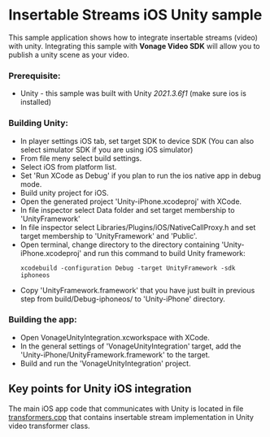 # Insertable Streams iOS Unity sample
This sample application shows how to integrate insertable streams (video) with unity.
Integrating this sample with **Vonage Video SDK** will allow you to publish a unity scene as your video. 

### Prerequisite:
 - Unity - this sample was built with Unity *2021.3.6f1* (make sure ios is installed)

### Building Unity:
- In player settings iOS tab, set target SDK to device SDK (You can also select simulator SDK if you are using iOS simulator)
- From file meny select build settings.
- Select iOS from platform list.
- Set 'Run XCode as Debug' if you plan to run the ios native app in debug mode.
- Build unity project for iOS.
- Open the generated project 'Unity-iPhone.xcodeproj' with XCode.
- In file inspector select Data folder and set target membership to 'UnityFramework'
- In file inspector select Libraries/Plugins/iOS/NativeCallProxy.h and set target membership to 'UnityFramework' and 'Public'.
- Open terminal, change directory to the directory containing 'Unity-iPhone.xcodeproj' and run this command to build Unity framework:
  ```
  xcodebuild -configuration Debug -target UnityFramework -sdk iphoneos
  ```
- Copy 'UnityFramework.framework' that you have just built in previous step from build/Debug-iphoneos/ to 'Unity-iPhone' directory. 

### Building the app:
- Open VonageUnityIntegration.xcworkspace with XCode.
- In the general settings of 'VonageUnityIntegration' target, add the 'Unity-iPhone/UnityFramework.framework' to the target.
- Build and run the 'VonageUnityIntegration' project.

## Key points for Unity iOS integration

The main iOS app code that communicates with Unity is located in file [transformers.cpp](https://github.com/Vonage/vonage-media-transformers-samples/blob/feature/iOS/examples/unity/ios/VonageUnityIntegration/transformers.cpp) that contains insertable stream implementation in Unity video transformer class.


